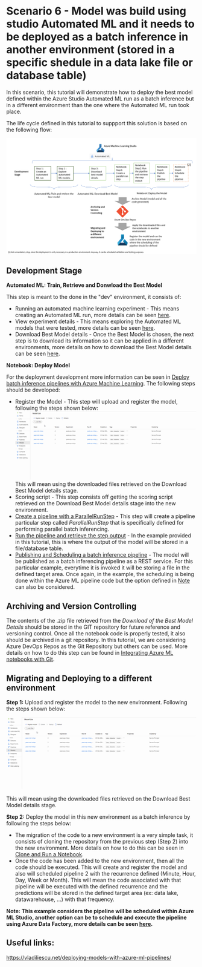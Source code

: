 # Scenario 6 - Model was build using studio Automated ML and it needs to be deployed as a batch inference in another environment (stored in a specific shedule in a data lake file or database table)

In this scenario, this tutorial will demonstrate how to deploy the best model defined within the Azure Studio Automated ML run as a batch inference but in a different environment than the one where the Automated ML run took place.

The life cycle defined in this tutorial to suppport this solution is based on the following flow:

![](../Images/devops_autmoml2.png)

## Development Stage

**Automated ML: Train, Retrieve and Donwload the Best Model** 

This step is meant to the done in the "dev" environment, it consists of:

* Running an automated machine learning experiment - This means creating an Automated ML run, more details can be seen [here](../Documents/Automated-ML.md#New-AutomatedML-Run).
* View experiment details - This means exploring the Automated ML models that were tested, more details can be seen [here](../Documents/Automated-ML.md#Explore-AutomatedML-Models).
* Download Best Model details - Once the Best Model is chosen, the next step is to download its information so it can be applied in a different environments, more details on how to download the Best Model details can be seen [here](../Documents/Automated-ML.md#Download-AutomatedML-Model).

**Notebook: Deploy Model** 

For the deployment development more information can be seen in [Deploy batch inference pipelines with Azure Machine Learning](../Documents/Deploy-Batch-Inference-Pipeline.md). 
The following steps should be developed:

* Register the Model - This step will upload and register the model, following the steps shown below:
![](../Images/devops2d.gif)
This will mean using the downloaded files retrieved on the Download Best Model details stage.
* Scoring script - This step consists off getting the scoring script retrieved on the Download Best Model details stage into the new environment. 
* [Create a pipeline with a ParallelRunStep](../Documents/Deploy-Batch-Inference-Pipeline.md#Batch-Pipeline-parallelstep) - This step will create a pipeline particular step called _ParallelRunStep_ that is specifically defined for performing parallel batch inferencing.
* [Run the pipeline and retrieve the step output](../Documents/Deploy-Batch-Inference-Pipeline.md#Batch-Pipeline-publish) - In the example provided in this tutorial, this is where the output of the model will be stored in a file/database table.
* [Publishing and Scheduling a batch inference pipeline](../Documents/Deploy-Batch-Inference-Pipeline.md#Batch-Pipeline-publish) - The model will be published as a batch inferencing pipeline as a REST service. For this particular example, everytime it is invoked it will be storing a file in the defined target area. Once again, in the example, the scheduling is being done within the Azure ML pipeline code but the option defined in [Note](#Note) can also be considered.

## Archiving and Version Controlling

The contents of the .zip file retrieved from the _Download of the Best Model Details_ should be stored in the GIT repository for future reference and versioning control. 
Once all the notebook code is properly tested, it also should be archived in a git repository. In this tutorial, we are considering Azure DevOps Repos as the Git Repository but others can be used. More details on how to do this step can be found in [Integrating Azure ML notebooks with Git](../Documents/Integrating_AzureML_notebooks_with%20Git.md).

## Migrating and Deploying to a different environment

**Step 1:** Upload and register the model to the new environment. Following the steps shown below:

![](../Images/devops2d.gif)

This will mean using the downloaded files retrieved on the Download Best Model details stage.

**Step 2:** Deploy the model in this new environment as a batch inference by following the steps below:

* The migration of the code to a new environment is a very simple task, it consists of cloning the repository from the previous step (Step 2) into the new environment. More details on how to do this can be seen in [Clone and Run a Notebook](../Documents/Clone-and-Run-a-Notebook.md). 
* Once the code has been added to the new environment, then all the code should be executed. This will create and register the model and also will scheduled pipeline 2 with the recurrence defined (Minute, Hour, Day, Week or Month). This will mean the code associated with that pipeline will be executed with the defined recurrence and the predictions will be stored in the defined target area (ex: data lake, datawarehouse, ...) with that frequency.

<a name = 'Note'> **Note: This example considers the pipeline will be scheduled within Azure ML Studio, another option can be to schedule and execute the pipeline using Azure Data Factory, more details can be seen [here](https://docs.microsoft.com/en-us/azure/data-factory/transform-data-machine-learning-service).**

## Useful links: 
https://vladiliescu.net/deploying-models-with-azure-ml-pipelines/
